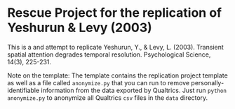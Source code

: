 # Rescue Project for the replication of Yeshurun & Levy (2003)

This is a and attempt to replicate Yeshurun, Y., & Levy, L. (2003). Transient spatial attention degrades temporal resolution. Psychological Science, 14(3), 225-231.

Note on the template:
The template contains the replication project template as well as a file called `anonymize.py` that you can run to remove personally-identifiable information from the data exported by Qualtrics. Just run `python anonymize.py` to anonymize all Qualtrics `csv` files in the `data` directory.
